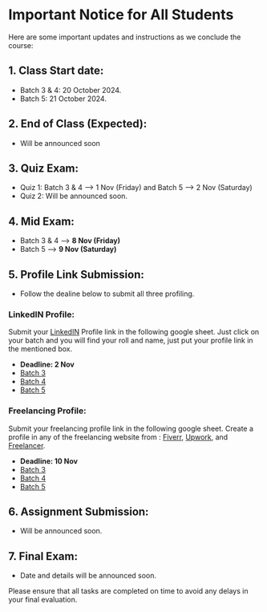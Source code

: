 # Important Notice for All Students

Here are some important updates and instructions as we conclude the course:

 ## 1. Class Start date:
- Batch 3 & 4: 20 October 2024.
- Batch 5: 21 October 2024.

 ## 2. End of Class (Expected):
- Will be announced soon

## 3. Quiz Exam:
- Quiz 1: Batch 3 & 4 --> 1 Nov (Friday) and Batch 5 --> 2 Nov (Saturday)
- Quiz 2: Will be announced soon.

## 4. Mid Exam:
- Batch 3 & 4 --> **8 Nov (Friday)** 
- Batch 5 --> **9 Nov (Saturday)**



## 5. Profile Link Submission:
- Follow the dealine below to submit all three profiling.
### LinkedIN Profile:
Submit your [LinkedIN](https://bd.linkedin.com/) Profile link in the following google sheet. Just click on your batch and you will find your roll and name, just put your profile link in the mentioned box.

- **Deadline: 2 Nov**
- [Batch 3](https://docs.google.com/spreadsheets/d/1gZHqi03ZhgSW1Vn_4_u8ap3qVJ_fYK2AuFGBNTzK8iA/edit?gid=0#gid=0)
- [Batch 4](https://docs.google.com/spreadsheets/d/15Dmqgy7DNxgMjykcA4DSoymebDst0VEbUIWyozsGilc/edit?gid=0#gid=0)
- [Batch 5](https://docs.google.com/spreadsheets/d/1ibD8BX21qKNeBkOpJrVnCdIsSxr1y9sSl8WFGBYw5ew/edit?gid=0#gid=0)

### Freelancing Profile:
Submit your freelancing profile link in the following google sheet. Create a profile in any of the freelancing website from : [Fiverr](https://www.fiverr.com/),  [Upwork](https://www.upwork.com/), and [Freelancer](https://www.freelancer.com/?gad_source=1&gclid=EAIaIQobChMI8ZHJzaydiQMVUhCDAx3wchg-EAAYASAAEgJbXPD_BwE&ft_prog=ABL&ft_prog_id=617725303593).

- **Deadline: 10 Nov**
- [Batch 3](https://docs.google.com/spreadsheets/d/1gZHqi03ZhgSW1Vn_4_u8ap3qVJ_fYK2AuFGBNTzK8iA/edit?gid=1801487781#gid=1801487781)
- [Batch 4](https://docs.google.com/spreadsheets/d/15Dmqgy7DNxgMjykcA4DSoymebDst0VEbUIWyozsGilc/edit?gid=1801487781#gid=1801487781)
- [Batch 5](https://docs.google.com/spreadsheets/d/1ibD8BX21qKNeBkOpJrVnCdIsSxr1y9sSl8WFGBYw5ew/edit?gid=1801487781#gid=1801487781)


## 6. Assignment Submission:
- Will be announced soon.


## 7. Final Exam:
- Date and details will be announced soon.

Please ensure that all tasks are completed on time to avoid any delays in your final evaluation.